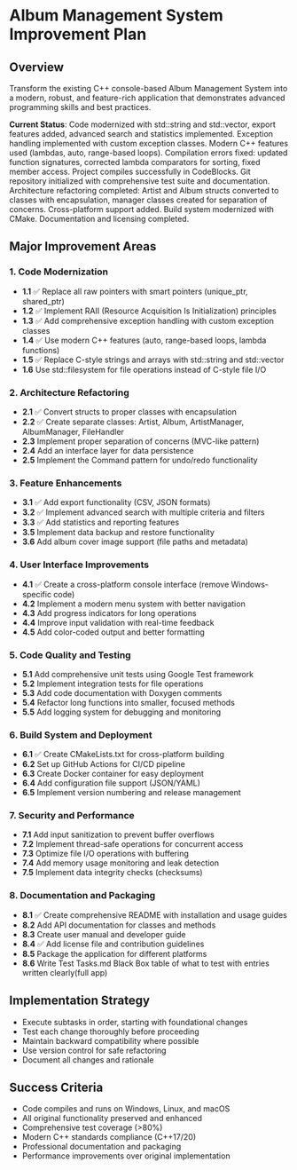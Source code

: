 # Album Management System Improvement Plan

## Overview
Transform the existing C++ console-based Album Management System into a modern, robust, and feature-rich application that demonstrates advanced programming skills and best practices.

**Current Status**: Code modernized with std::string and std::vector, export features added, advanced search and statistics implemented. Exception handling implemented with custom exception classes. Modern C++ features used (lambdas, auto, range-based loops). Compilation errors fixed: updated function signatures, corrected lambda comparators for sorting, fixed member access. Project compiles successfully in CodeBlocks. Git repository initialized with comprehensive test suite and documentation. Architecture refactoring completed: Artist and Album structs converted to classes with encapsulation, manager classes created for separation of concerns. Cross-platform support added. Build system modernized with CMake. Documentation and licensing completed.

## Major Improvement Areas

### 1. Code Modernization
- **1.1** ✅ Replace all raw pointers with smart pointers (unique_ptr, shared_ptr)
- **1.2** ✅ Implement RAII (Resource Acquisition Is Initialization) principles
- **1.3** ✅ Add comprehensive exception handling with custom exception classes
- **1.4** ✅ Use modern C++ features (auto, range-based loops, lambda functions)
- **1.5** ✅ Replace C-style strings and arrays with std::string and std::vector
- **1.6** Use std::filesystem for file operations instead of C-style file I/O

### 2. Architecture Refactoring
- **2.1** ✅ Convert structs to proper classes with encapsulation
- **2.2** ✅ Create separate classes: Artist, Album, ArtistManager, AlbumManager, FileHandler
- **2.3** Implement proper separation of concerns (MVC-like pattern)
- **2.4** Add an interface layer for data persistence
- **2.5** Implement the Command pattern for undo/redo functionality

### 3. Feature Enhancements
- **3.1** ✅ Add export functionality (CSV, JSON formats)
- **3.2** ✅ Implement advanced search with multiple criteria and filters
- **3.3** ✅ Add statistics and reporting features
- **3.5** Implement data backup and restore functionality
- **3.6** Add album cover image support (file paths and metadata)

### 4. User Interface Improvements
- **4.1** ✅ Create a cross-platform console interface (remove Windows-specific code)
- **4.2** Implement a modern menu system with better navigation
- **4.3** Add progress indicators for long operations
- **4.4** Improve input validation with real-time feedback
- **4.5** Add color-coded output and better formatting

### 5. Code Quality and Testing
- **5.1** Add comprehensive unit tests using Google Test framework
- **5.2** Implement integration tests for file operations
- **5.3** Add code documentation with Doxygen comments
- **5.4** Refactor long functions into smaller, focused methods
- **5.5** Add logging system for debugging and monitoring

### 6. Build System and Deployment
- **6.1** ✅ Create CMakeLists.txt for cross-platform building
- **6.2** Set up GitHub Actions for CI/CD pipeline
- **6.3** Create Docker container for easy deployment
- **6.4** Add configuration file support (JSON/YAML)
- **6.5** Implement version numbering and release management

### 7. Security and Performance
- **7.1** Add input sanitization to prevent buffer overflows
- **7.2** Implement thread-safe operations for concurrent access
- **7.3** Optimize file I/O operations with buffering
- **7.4** Add memory usage monitoring and leak detection
- **7.5** Implement data integrity checks (checksums)

### 8. Documentation and Packaging
- **8.1** ✅ Create comprehensive README with installation and usage guides
- **8.2** Add API documentation for classes and methods
- **8.3** Create user manual and developer guide
- **8.4** ✅ Add license file and contribution guidelines
- **8.5** Package the application for different platforms
- **8.6** Write Test Tasks.md Black Box table of what to test with entries written clearly(full app)


## Implementation Strategy
- Execute subtasks in order, starting with foundational changes
- Test each change thoroughly before proceeding
- Maintain backward compatibility where possible
- Use version control for safe refactoring
- Document all changes and rationale

## Success Criteria
- Code compiles and runs on Windows, Linux, and macOS
- All original functionality preserved and enhanced
- Comprehensive test coverage (>80%)
- Modern C++ standards compliance (C++17/20)
- Professional documentation and packaging
- Performance improvements over original implementation
